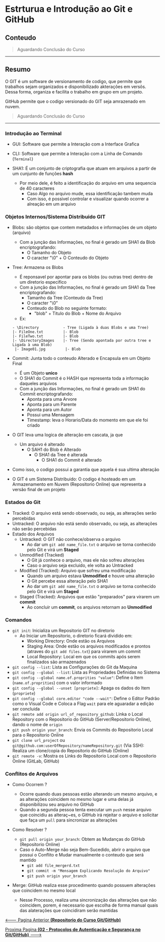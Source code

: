 # Estrturua e Introdução ao Git e GitHub

## Conteudo

> Aguardando Conclusão do Curso

---

## Resumo

O GIT é um software de versionamento de codigo, que permite que trabalhos sejam organizados e disponibilizado akterações em versõs.
Dessa forma, organiza e facilita o trabalho em grupo em um projeto.

GitHub permite que o codigo versionado do GIT seja amrazenado em nuvem.

> Aguardando Conclusão do Curso

---

### Introdução ao Terminal

- GUI: Software que permite a Interação com a Interface Grafica
- CLI: Software que permite a Interação com a Linha de Comando (```Terminal```)

- SHA1: É um conjunto de criptografia que atuam em arquivos a partir de um cunjunto de funções **hash**
  - Por meio dele, é feito a identificação do arquivo em uma sequencia de 40 caracteres
    - Caso Algo no arquivo mude, essa identificação tambem muda
    - Com isso, é possivel controlar e visualizar quando ocorrer a alreação em um arquivo

### Objetos Internos/Sistema Distribuido GIT

- Blobs: são objetos que contem metadados e informações de um objeto (arquivo)
  - Com a junção das Informações, no final é gerado um SHA1 da Blob encriptografando:
    - O Tamanho do Objeto
    - O caracter "\0" + O Conteudo do Objeto


- Tree: Armazena os Blobs
  - É reponsavel por apontar para os blobs (ou outras tree) dentro de um diretorio especifico
  - Com a junção das Informações, no final é gerado um SHA1 da Tree encriptografando:
    - Tamanho da Tree (Conteudo da Tree)
    - O caracter "\0"
    - Conteudo do Blob no seguinte formato:
      - "blob" + Titulo do Blob + Nome do Arquivo
  - Ex:
  ```
  - \Directory           - Tree (Ligada à duas Blobs e uma Tree)
  |- FileOne.txt         |- Blob
  |- FileTwo.txt         |- Blob
  |- \DirectoryImages    |- Tree (Sendo apontada por outra tree e Ligada à uma Blob)
   |- Image01.jpg         |- Blob
  ```


- Commit: Junta todo o conteudo Alterado e Encapsula em um Objeto Final
  - É um Objeto **unico**
  - O SHA1 do Commit é o HASH que representa toda a informação daqueles arquivos
  - Com a junção das Informações, no final é gerado um SHA1 do Commit encriptografando:
    - Aponta para uma Arvore
    - Aponta para um Parente
    - Aponta para um Autor
    - Possui uma Mensagem
    - Timestamp: leva o Horario/Data do momento em que ele foi criado


- O GIT leva uma logica de alteração em cascata, ja que
  - Um arquivo é alterado
    - O SAH1 do Blob é Alterado
      - O SHA1 da Tree é alterada
        - O SHA1 do Commit é alterado
- Como isso, o codigo possui a garantia que aquela é sua ultima alteração
- O GIT é um Sistema Distribuido: O codigo é hosteado em um Armazenamento em Nuvem (Repositorio Online) que representa a versão final de um projeto

### Estados do Git

- Tracked: O arquivo está sendo observado, ou seja, as alterações serão percebidas
- Untracked: O arquivo não está sendo observado, ou seja, as alterações não serão percebidas
- Estado dos Arquivos
  - Untracked: O GIT não conhece/observa o arquivo
    - Ao dar um ``git add name_file.txt`` o arquivo se torna conhecido pelo Git e virá um **Staged**
  - Unmodified (Tracked)
    - O Git já conhece o arquivo, mas ele não sofreu alterações
    - Caso o arquivo seja excluido, ele volta ao Untracked
  - Modified (Tracked): Arquivo que sofreu uma modificação
    - Quando um arquivo estava **Unmodified** e houve uma alteração
    - O Git percebe essa alteração pelo SHA1
    - Ao dar um ``git add name_file.txt`` o arquivo se torna conhecido pelo Git e virá um **Staged**
  - Staged (Tracked): Arquivos que estão "preparados" para virarem um **commit**
    - Ao concluir um **commit**, os arquivos retornam ao **Unmodified**

### Comandos

- ``git init``: Inicializa um Repositorio GIT no diretorio
  - Ao Iniciar um Repositorio, o diretorio ficará dividido em:
    - Working Directory: Onde estão os Arquivos
    - Staging Area: Onde estão os arquivos modificados e prontos (atraves do ``git add files.txt``) para virarem um commit
    - Local Repository: Local em que os commits após serem finalizados são armazenados
- ``git config --list``: Lista as Configurações do Git da Maquina
- ``git config --global --list``: Lista as Propriedades Definidas no Sistema
- ``git config --global name.of.proprities "value"``: Define o Item (``name.of.proprities``) com o valor informado
- ``git config --global --unset [propriete]``: Apaga os dados do Item (``propriete``)
- ``git config --global core.editor "code --wait"``: Define o Editor Padrão como o Visual Code e Coloca a Flag ``wait`` para ele aguaradar a edição ser concluida
- ``git remote add origin url_of_repository_github``: Linka o Local Repository com o Repositorio do GitHub (Server/Repositorio Online), dando o nome de ``origin``
- ``git push origin your_branch``: Envia os Commits do Repositorio Local para o Repositorio Online
- ``git clone url_project`` ou ``git@github.com:userOfRepository/nameRepository.git`` (Via SSH): Realiza um clone/copia do Repositorio do GitHub (Online)
- ``git remote -v``: Mostra os Links do Repositorio Local com o Repositorio Online (GitLab, GitHub)

### Conflitos de Arquivos

- Como Ocorrem ?
  - Ocorre quando duas pessoas estão alterando um mesmo arquivo, e as alterações coincidem no mesmo lugar e uma delas já disponibilizou seu arquivo no GitHub
  - Quando a segunda pessoa tenta executar um ``push`` nesse arquivo que coincidiu as alteraç~es, o GitHub irá rejeitar o arquivo e solicitar que faça um ``pull`` para sincronizar as alterações
- Como Resolver ?
  - ``git pull origin your_branch``: Obtem as Mudanças do GitHub (Repositorio Online)
  - Caso o Auto-Merge não seja Bem-Sucedido, abrir o arquivo que possui o Conflito e Mudar manualmente o conteudo que será mantido
    - ``git add file_mergerd.txt``
    - ``git commit -m "Mensagem Explicando Resolução do Arquivo"``
    - ``git push origin your_branch``

- Merge: GitHub realiza esse procedimento quando possuem alterações que coincidem no mesmo local
  - Nesse Processo, realiza uma sincronização das alterações que não coincidem, porem, é necessario que escolha de forma manual quais das alaterações que coincidiram serão mantidas



[<--- Pagina Anterior **(Repositorio do Curso Git/GitHub)**](README.md)

[Proxima Pagina **(02 - Protocolos de Autenticação e Segurança no Git/GitHub)** --->](02_Autenticacao_Seguranca.md)
